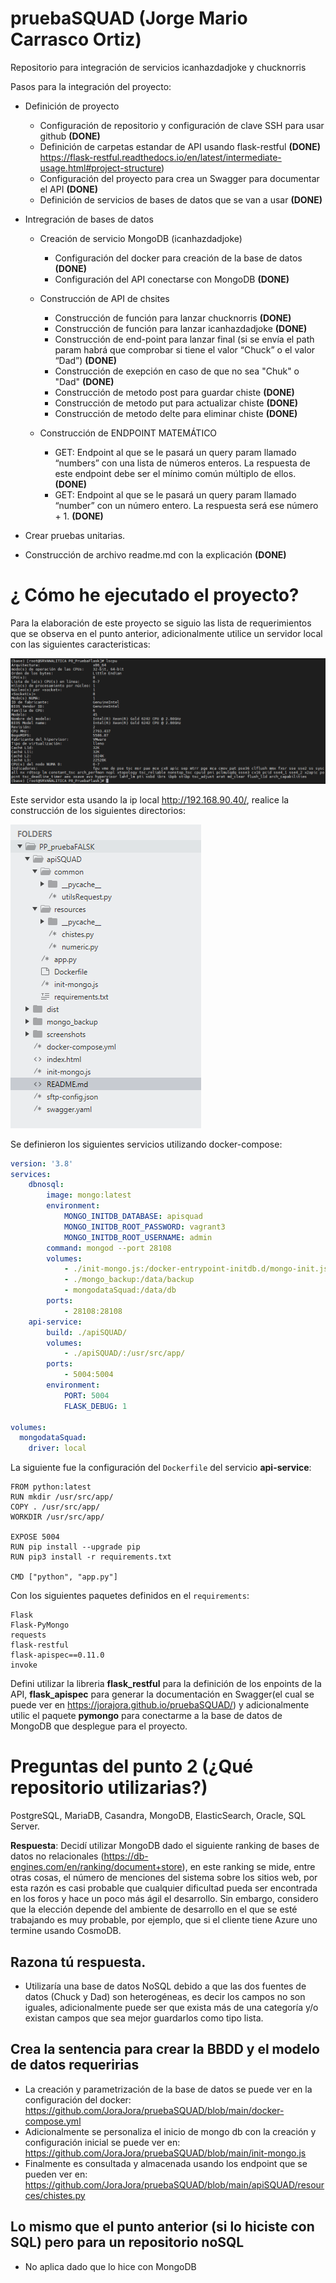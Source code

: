 # pruebaSQUAD (Jorge Mario Carrasco Ortiz)
Repositorio para integración de servicios icanhazdadjoke y chucknorris

Pasos para la integración del proyecto:

* Definición de proyecto
	- Configuración de repositorio y configuración de clave SSH para usar github **(DONE)**
	- Definición de carpetas estandar de API usando flask-restful **(DONE)** https://flask-restful.readthedocs.io/en/latest/intermediate-usage.html#project-structure)
	- Configuración del proyecto para crea un Swagger para documentar el API **(DONE)**
	- Definición de servicios de bases de datos que se van a usar **(DONE)**
	
* Intregración de bases de datos
	* Creación de servicio MongoDB (icanhazdadjoke)
		- Configuración del docker para creación de la base de datos **(DONE)**
		- Configuración del API conectarse con MongoDB **(DONE)**
	
	* Construcción de API de chsites
		- Construcción de función para lanzar chucknorris **(DONE)**
		- Construcción de función para lanzar icanhazdadjoke **(DONE)**
		- Construcción de end-point para lanzar final (si se envía el path param habrá que comprobar si tiene el valor “Chuck” o el valor “Dad”) **(DONE)**
		- Construcción de exepción en caso de que no sea "Chuk" o "Dad" **(DONE)**
		- Construcción de metodo post para guardar chiste **(DONE)**
		- Construcción de metodo put para actualizar chiste **(DONE)**
		- Construcción de metodo delte para eliminar chiste **(DONE)**
	* Construcción de ENDPOINT MATEMÁTICO
		- GET: Endpoint al que se le pasará un query param llamado “numbers” con una lista de números enteros. La  respuesta de este endpoint debe ser el mínimo común múltiplo de ellos. **(DONE)**
		- GET: Endpoint al que se le pasará un query param llamado “number” con un número entero. La respuesta será ese número + 1. **(DONE)**
* Crear pruebas unitarias. 
* Construcción de archivo readme.md con la explicación **(DONE)**


# ¿ Cómo he ejecutado el proyecto?

Para la elaboración de este proyecto se siguio las lista de requerimientos que se observa en el punto anterior, adicionalmente utilice un servidor local con las siguientes caracteristicas: 

![Servidor](/screenshots/Captura_server.PNG?raw=true)

Este servidor esta usando la ip local http://192.168.90.40/, realice la construcción de los siguientes directorios: 

![Carpetas](/screenshots/Captura_carpetas.PNG?raw=true)


Se definieron los siguientes servicios utilizando docker-compose: 

```yaml
version: '3.8'
services:  
    dbnosql:
        image: mongo:latest
        environment:
            MONGO_INITDB_DATABASE: apisquad
            MONGO_INITDB_ROOT_PASSWORD: vagrant3
            MONGO_INITDB_ROOT_USERNAME: admin
        command: mongod --port 28108
        volumes:
            - ./init-mongo.js:/docker-entrypoint-initdb.d/mongo-init.js:ro
            - ./mongo_backup:/data/backup
            - mongodataSquad:/data/db
        ports:
            - 28108:28108
    api-service:
        build: ./apiSQUAD/
        volumes: 
            - ./apiSQUAD/:/usr/src/app/
        ports: 
            - 5004:5004
        environment: 
            PORT: 5004
            FLASK_DEBUG: 1

volumes:
  mongodataSquad:
    driver: local
```

La siguiente fue la configuración del `Dockerfile` del servicio **api-service**:

```
FROM python:latest
RUN mkdir /usr/src/app/
COPY . /usr/src/app/
WORKDIR /usr/src/app/

EXPOSE 5004
RUN pip install --upgrade pip
RUN pip3 install -r requirements.txt

CMD ["python", "app.py"]
```

Con los siguientes paquetes definidos en el `requirements`: 

```
Flask
Flask-PyMongo
requests
flask-restful
flask-apispec==0.11.0
invoke
```


Defini utilizar la libreria **flask_restful** para la definición de los enpoints de la API, **flask_apispec** para generar la documentación en Swagger(el cual se puede ver en https://jorajora.github.io/pruebaSQUAD/) y adicionalmente utilic el paquete **pymongo** para conectarme a la base de datos de MongoDB que desplegue para el proyecto.


# Preguntas del punto 2 (¿Qué repositorio utilizarias?)

PostgreSQL, MariaDB, Casandra, MongoDB, ElasticSearch, Oracle, SQL Server.

**Respuesta**: Decidí utilizar MongoDB dado el siguiente ranking de bases de datos no relacionales (https://db-engines.com/en/ranking/document+store), en este ranking se mide, entre otras cosas, el número de menciones del sistema sobre los sitios web, por esta razón es casi probable que cualquier dificultad pueda ser encontrada en los foros y hace un poco más ágil el desarrollo. Sin embargo, considero que la elección depende del ambiente de desarrollo en el que se esté trabajando es muy probable, por ejemplo, que si el cliente tiene Azure uno termine usando CosmoDB.

## Razona tú respuesta.

* Utilizaría una base de datos NoSQL debido a que las dos fuentes de datos (Chuck y Dad) son heterogéneas, es decir los campos no son iguales, adicionalmente puede ser que exista más de una categoría y/o existan campos que sea mejor guardarlos como tipo lista. 

## Crea la sentencia para crear la BBDD y el modelo de datos requeririas

* La creación y parametrización de la base de datos se puede ver en la configuración del docker: https://github.com/JoraJora/pruebaSQUAD/blob/main/docker-compose.yml  
* Adicionalmente se personaliza el inicio de mongo db con la creación y configuración inicial se puede ver en:  https://github.com/JoraJora/pruebaSQUAD/blob/main/init-mongo.js
* Finalmente es consultada y almacenada usando los endpoint que se pueden ver en: https://github.com/JoraJora/pruebaSQUAD/blob/main/apiSQUAD/resources/chistes.py

## Lo mismo que el punto anterior (si lo hiciste con SQL) pero para un repositorio noSQL

* No aplica dado que lo hice con MongoDB

